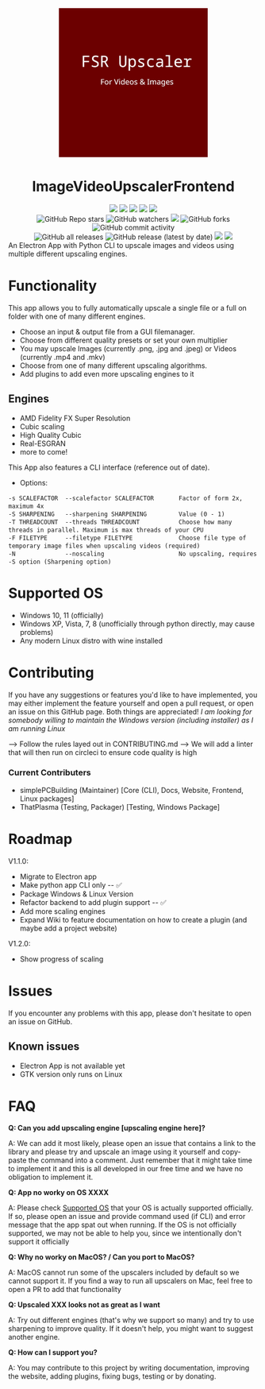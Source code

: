<div id="title" align="center">
    <img src="./logo.png" width="300">
    <h1>ImageVideoUpscalerFrontend</h1>
</div>

<div id="badges" align="center">
    <img src="https://img.shields.io/github/license/simplePCBuilding/ImageVideoUpscaler.svg">
    <img src="https://img.shields.io/github/repo-size/simplePCBuilding/ImageVideoUpscaler.svg">
    <img src="https://img.shields.io/tokei/lines/github/simplePCBuilding/ImageVideoUpscaler">
    <img src="https://img.shields.io/github/languages/top/simplePCBuilding/ImageVideoUpscaler">
    <img src="https://img.shields.io/github/directory-file-count/simplePCBuilding/ImageVideoUpscaler.svg">
    <br>
    <img alt="GitHub Repo stars" src="https://img.shields.io/github/stars/simplePCBuilding/ImageVideoUpscaler">
    <img alt="GitHub watchers" src="https://img.shields.io/github/watchers/simplePCBuilding/ImageVideoUpscaler">
    <img src="https://img.shields.io/github/issues-pr-raw/simplePCBuilding/ImageVideoUpscaler">
    <img alt="GitHub forks" src="https://img.shields.io/github/forks/simplePCBuilding/ImageVideoUpscaler">
    <img alt="GitHub commit activity" src="https://img.shields.io/github/commit-activity/m/simplePCBuilding/ImageVideoUpscaler">
    <br>
    <img alt="GitHub all releases" src="https://img.shields.io/github/downloads/simplePCBuilding/ImageVideoUpscaler/total?label=Downloads (total)">
    <img alt="GitHub release (latest by date)" src="https://img.shields.io/github/downloads/simplePCBuilding/ImageVideoUpscaler/latest/total?label=Downloads (latest)">
    <img src="https://img.shields.io/github/release/simplePCBuilding/ImageVideoUpscaler.svg">
    <img src="https://img.shields.io/github/package-json/v/simplePCBuilding/ImageVideoUpscaler.svg?label=Development Version">
    
</div>
An Electron App with Python CLI to upscale images and videos using multiple different upscaling engines.

# Functionality
This app allows you to fully automatically upscale a single file or a full on folder with one of many different engines.
- Choose an input & output file from a GUI filemanager.
- Choose from different quality presets or set your own multiplier
- You may upscale Images (currently .png, .jpg and .jpeg) or Videos (currently .mp4 and .mkv)
- Choose from one of many different upscaling algorithms.
- Add plugins to add even more upscaling engines to it

## Engines
- AMD Fidelity FX Super Resolution
- Cubic scaling
- High Quality Cubic
- Real-ESGRAN
- more to come!

This App also features a CLI interface (reference out of date).
- Options:
```
-s SCALEFACTOR	--scalefactor SCALEFACTOR		Factor of form 2x, maximum 4x
-S SHARPENING	--sharpening SHARPENING			Value (0 - 1)
-T THREADCOUNT	--threads THREADCOUNT			Choose how many threads in parallel. Maximum is max threads of your CPU
-F FILETYPE		--filetype FILETYPE				Choose file type of temporary image files when upscaling videos (required)
-N 				--noscaling						No upscaling, requires -S option (Sharpening option)
```

# Supported OS
- Windows 10, 11 (officially)
- Windows XP, Vista, 7, 8 (unofficially through python directly, may cause problems)
- Any modern Linux distro with wine installed

# Contributing
If you have any suggestions or features you'd like to have implemented, you may either implement the feature yourself and open a pull request, or open an issue on this GitHub page. Both things are appreciated!
*I am looking for somebody willing to maintain the Windows version (including installer) as I am running Linux*

--> Follow the rules layed out in CONTRIBUTING.md
--> We will add a linter that will then run on circleci to ensure code quality is high

### Current Contributers
- simplePCBuilding (Maintainer) [Core (CLI), Docs, Website, Frontend, Linux packages]
- ThatPlasma (Testing, Packager) [Testing, Windows Package]


# Roadmap
V1.1.0: 
- Migrate to Electron app
- Make python app CLI only -- ✅
- Package Windows & Linux Version
- Refactor backend to add plugin support -- ✅
- Add more scaling engines 
- Expand Wiki to feature documentation on how to create a plugin (and maybe add a project website)

V1.2.0:
- Show progress of scaling

# Issues
If you encounter any problems with this app, please don't hesitate to open an issue on GitHub.

## Known issues
- Electron App is not available yet
- GTK version only runs on Linux

# FAQ
**Q: Can you add upscaling engine [upscaling engine here]?**

A: We can add it most likely, please open an issue that contains a link to the library and please try and upscale an image using it yourself and copy-paste the command into a comment.
Just remember that it might take time to implement it and this is all developed in our free time and we have no obligation to implement it.

**Q: App no worky on OS XXXX**

A: Please check [Supported OS](#supported-os) that your OS is actually supported officially. If so, please open an issue and provide command used (if CLI) and error message that the app spat out when running.
If the OS is not officially supported, we may not be able to help you, since we intentionally don't support it officially

**Q: Why no worky on MacOS? / Can you port to MacOS?**

A: MacOS cannot run some of the upscalers included by default so we cannot support it. If you find a way to run all upscalers on Mac, feel free to open a PR to add that functionality

**Q: Upscaled XXX looks not as great as I want**

A: Try out different engines (that's why we support so many) and try to use sharpening to improve quality. If it doesn't help, you might want to suggest another engine.

**Q: How can I support you?**

A: You may contribute to this project by writing documentation, improving the website, adding plugins, fixing bugs, testing or by donating. 
